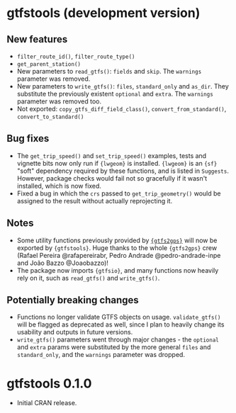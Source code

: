 # gtfstools (development version)

## New features

- `filter_route_id()`, `filter_route_type()`
- `get_parent_station()`
- New parameters to `read_gtfs()`: `fields` and `skip`. The `warnings` parameter was removed.
- New parameters to `write_gtfs()`: `files`, `standard_only` and `as_dir`. They substitute the previously existent `optional` and `extra`. The `warnings` parameter was removed too.
- Not exported: `copy_gtfs_diff_field_class()`, `convert_from_standard()`, `convert_to_standard()`

## Bug fixes

- The `get_trip_speed()` and `set_trip_speed()` examples, tests and vignette bits now only run if `{lwgeom}` is installed. `{lwgeom}` is an `{sf}` "soft" dependency required by these functions, and is listed in `Suggests`. However, package checks would fail not so gracefully if it wasn't installed, which is now fixed.
- Fixed a bug in which the `crs` passed to `get_trip_geometry()` would be assigned to the result without actually reprojecting it.

## Notes

- Some utility functions previously provided by [`{gtfs2gps}`](https://github.com/ipeaGIT/gtfs2gps) will now be exported by `{gtfstools}`. Huge thanks to the whole `{gtfs2gps}` crew (Rafael Pereira @rafapereirabr, Pedro Andrade @pedro-andrade-inpe and João Bazzo @Joaobazzo)!
- The package now imports `{gtfsio}`, and many functions now heavily rely on it, such as `read_gtfs()` and `write_gtfs()`.

## Potentially breaking changes

- Functions no longer validate GTFS objects on usage. `validate_gtfs()` will be flagged as deprecated as well, since I plan to heavily change its usability and outputs in future versions.
- `write_gtfs()` parameters went through major changes - the `optional` and `extra` params were substituted by the more general `files` and `standard_only`, and the `warnings` parameter was dropped.

# gtfstools 0.1.0

- Initial CRAN release.
